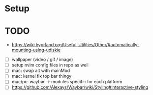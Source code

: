 # Setup

# TODO
- https://wiki.hyprland.org/Useful-Utilities/Other/#automatically-mounting-using-udiskie

- [ ] wallpaper (video / gif / image)
- [ ] setup nvim config files in repo as well
- [ ] mac: swap alt with mainMod
- [ ] mac: kernel fix top bar thingy
- [ ] mac/pc: waybar -> modules specific for each platform
- [ ] https://github.com/Alexays/Waybar/wiki/Styling#interactive-styling

